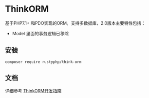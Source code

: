 # ThinkORM

基于PHP7.1+ 和PDO实现的ORM，支持多数据库，2.0版本主要特性包括：

* Model 里面的事务逻辑已移除


## 安装
~~~
composer require rustyphp/think-orm
~~~

## 文档

详细参考 [ThinkORM开发指南](https://www.kancloud.cn/manual/think-orm/content)
